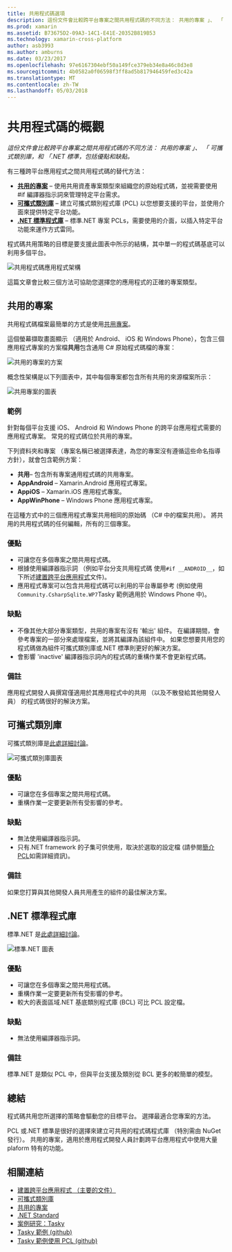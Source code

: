 ```yaml
---
title: 共用程式碼選項
description: 這份文件會比較跨平台專案之間共用程式碼的不同方法： 共用的專案 」、 「 可攜式類別庫，和 「.NET 標準，包括優點和缺點。
ms.prod: xamarin
ms.assetid: B73675D2-09A3-14C1-E41E-20352B819B53
ms.technology: xamarin-cross-platform
author: asb3993
ms.author: amburns
ms.date: 03/23/2017
ms.openlocfilehash: 97e6167304ebf50a149fce379eb34e8a46c8d3e8
ms.sourcegitcommit: 4b0582a0f06598f3ff8ad5b817946459fed3c42a
ms.translationtype: MT
ms.contentlocale: zh-TW
ms.lasthandoff: 05/03/2018
---
```

# <a name="sharing-code-overview"></a>共用程式碼的概觀

_這份文件會比較跨平台專案之間共用程式碼的不同方法： 共用的專案 」、 「 可攜式類別庫，和 「.NET 標準，包括優點和缺點。_

有三種跨平台應用程式之間共用程式碼的替代方法：

-   [**共用的專案**](#Shared_Projects) – 使用共用資產專案類型來組織您的原始程式碼，並視需要使用 #if 編譯器指示詞來管理特定平台需求。
-   [**可攜式類別庫**](#Portable_Class_Libraries) – 建立可攜式類別程式庫 (PCL) 以您想要支援的平台，並使用介面來提供特定平台功能。
-   [**.NET 標準程式庫**](#Net_Standard) – 標準.NET 專案 PCLs，需要使用的介面，以插入特定平台功能來運作方式雷同。

程式碼共用策略的目標是要支援此圖表中所示的結構，其中單一的程式碼基底可以利用多個平台。

 ![](code-sharing-images/conceptualarchitecture.png "共用程式碼應用程式架構")

這篇文章會比較三個方法可協助您選擇您的應用程式的正確的專案類型。

<a name="Shared_Projects" />

## <a name="shared-projects"></a>共用的專案

共用程式碼檔案最簡單的方式是使用[共用專案](~/cross-platform/app-fundamentals/shared-projects.md)。

這個螢幕擷取畫面顯示 （適用於 Android、 iOS 和 Windows Phone），包含三個應用程式專案的方案檔**共用**包含通用 C# 原始程式碼檔的專案：

 ![](code-sharing-images/sharedsolution.png "共用的專案的方案")

概念性架構是以下列圖表中，其中每個專案都包含所有共用的來源檔案所示：

 ![](code-sharing-images/sharedassetproject.png "共用專案的圖表")


### <a name="example"></a>範例

針對每個平台支援 iOS、 Android 和 Windows Phone 的跨平台應用程式需要的應用程式專案。 常見的程式碼位於共用的專案。

下列資料夾和專案 （專案名稱已被選擇表達，為您的專案沒有遵循這些命名指導方針），就會包含範例方案：

-   **共用**– 包含所有專案通用程式碼的共用專案。
-   **AppAndroid** – Xamarin.Android 應用程式專案。
-   **AppiOS** – Xamarin.iOS 應用程式專案。
-   **AppWinPhone** – Windows Phone 應用程式專案。


在這種方式中的三個應用程式專案共用相同的原始碼 （C# 中的檔案共用）。 將共用的共用程式碼的任何編輯，所有的三個專案。


### <a name="benefits"></a>優點

-  可讓您在多個專案之間共用程式碼。
-  根據使用編譯器指示詞 （例如平台分支共用程式碼 使用`#if __ANDROID__`，如下所述[建置跨平台應用程式](~/cross-platform/app-fundamentals/building-cross-platform-applications/index.md)文件)。
-  應用程式專案可以包含共用程式碼可以利用的平台專屬參考 (例如使用`Community.CsharpSqlite.WP7`Tasky 範例適用於 Windows Phone 中)。



### <a name="disadvantages"></a>缺點

-  不像其他大部分專案類型，共用的專案有沒有 '輸出' 組件。 在編譯期間，會參考專案的一部分來處理檔案，並將其編譯為該組件中。 如果您想要共用您的程式碼做為組件可攜式類別庫或.NET 標準則更好的解決方案。
-  會影響 'inactive' 編譯器指示詞內的程式碼的重構作業不會更新程式碼。


 <a name="Shared_Remarks" />

### <a name="remarks"></a>備註

應用程式開發人員撰寫僅適用於其應用程式中的共用 （以及不散發給其他開發人員） 的程式碼很好的解決方案。

 <a name="Portable_Class_Libraries" />


## <a name="portable-class-libraries"></a>可攜式類別庫


可攜式類別庫是[此處詳細討論](~/cross-platform/app-fundamentals/pcl.md)。

 ![](code-sharing-images/portableclasslibrary.png "可攜式類別庫圖表")


### <a name="benefits"></a>優點

-  可讓您在多個專案之間共用程式碼。
-  重構作業一定要更新所有受影響的參考。


### <a name="disadvantages"></a>缺點

-  無法使用編譯器指示詞。
-  只有.NET framework 的子集可供使用，取決於選取的設定檔 (請參閱[簡介 PCL](~/cross-platform/app-fundamentals/pcl.md)如需詳細資訊)。


### <a name="remarks"></a>備註

如果您打算與其他開發人員共用產生的組件的最佳解決方案。



<a name="Net_Standard" />

## <a name="net-standard-libraries"></a>.NET 標準程式庫

標準.NET 是[此處詳細討論](~/cross-platform/app-fundamentals/net-standard.md)。

![](code-sharing-images/netstandard.png "標準.NET 圖表")

### <a name="benefits"></a>優點

-  可讓您在多個專案之間共用程式碼。
-  重構作業一定要更新所有受影響的參考。
-  較大的表面區域.NET 基底類別程式庫 (BCL) 可比 PCL 設定檔。

### <a name="disadvantages"></a>缺點

 -  無法使用編譯器指示詞。

### <a name="remarks"></a>備註

標準.NET 是類似 PCL 中，但與平台支援及類別從 BCL 更多的較簡單的模型。



## <a name="summary"></a>總結

程式碼共用您所選擇的策略會驅動您的目標平台。 選擇最適合您專案的方法。

PCL 或.NET 標準是很好的選擇來建立可共用的程式碼程式庫 （特別需由 NuGet 發行）。 共用的專案，適用於應用程式開發人員計劃跨平台應用程式中使用大量 plaform 特有的功能。


## <a name="related-links"></a>相關連結

- [建置跨平台應用程式 （主要的文件）](~/cross-platform/app-fundamentals/building-cross-platform-applications/index.md)
- [可攜式類別庫](~/cross-platform/app-fundamentals/pcl.md)
- [共用的專案](~/cross-platform/app-fundamentals/shared-projects.md)
- [.NET Standard](~/cross-platform/app-fundamentals/net-standard.md)
- [案例研究：Tasky](~/cross-platform/app-fundamentals/building-cross-platform-applications/case-study-tasky.md)
- [Tasky 範例 (github)](https://github.com/xamarin/mobile-samples/tree/master/Tasky)
- [Tasky 範例使用 PCL (github)](https://github.com/xamarin/mobile-samples/tree/master/TaskyPortable)
